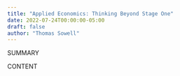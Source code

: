 ```yaml
---
title: "Applied Economics: Thinking Beyond Stage One"
date: 2022-07-24T00:00:00-05:00
draft: false
author: "Thomas Sowell"
---
```


SUMMARY

<!--more-->

CONTENT